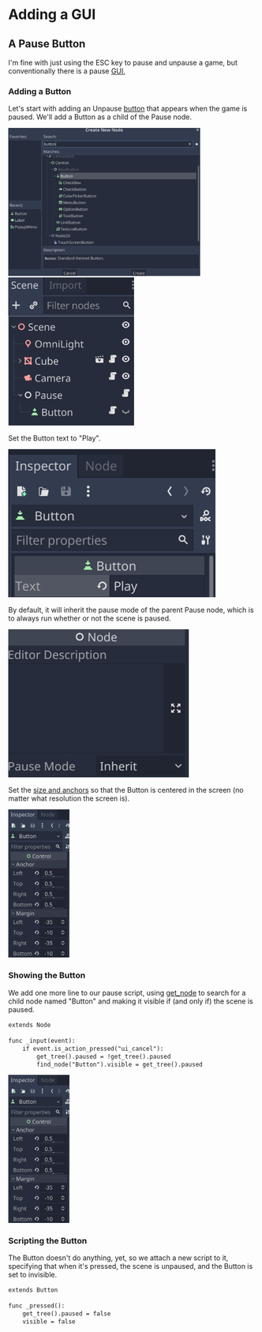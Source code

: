 # Adding a GUI

## A Pause Button

I'm fine with just using the ESC key to pause and unpause a game, but conventionally there is a pause [GUI](https://docs.godotengine.org/en/stable/tutorials/ui/index.html),

### Adding a Button

Let's start with adding an Unpause [button](https://docs.godotengine.org/en/stable/classes/class_button.html#class-button) that appears when the game is paused. We'll add a Button as a child of the Pause node.

<img src="images/createbutton.png" height="300">

<img src="images/pausebutton.png" height="300">

Set the Button text to "Play".

<img src="images/playbutton.png" height="300">


By default, it will inherit the pause mode of the parent Pause node, which is to always run whether or not the scene is paused.

<img src="images/buttonpausemode.png" height="300">

Set the [size and anchors](https://docs.godotengine.org/en/stable/tutorials/ui/size_and_anchors.html) so that the Button is centered in the screen (no matter what resolution the screen is).

<img src="images/buttonanchor.png" height="300">

### Showing the Button

We add one more line to our pause script, using [get_node](https://docs.godotengine.org/en/stable/classes/class_node.html) to search for a child node named "Button" and making it visible if (and only if) the scene is paused.

```gdscript
extends Node

func _input(event):
	if event.is_action_pressed("ui_cancel"):
		get_tree().paused = !get_tree().paused
		find_node("Button").visible = get_tree().paused
```

<img src="images/buttonanchor.png" height="300">

### Scripting the Button

The Button doesn't do anything, yet, so we attach a new script to it, specifying that when it's pressed, the scene is unpaused, and the Button is set to invisible.

```gdscript
extends Button

func _pressed():
	get_tree().paused = false
	visible = false
```





